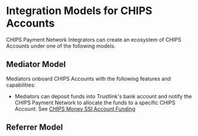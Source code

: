 # Integration Models for CHIPS Accounts

CHIPS Payment Network Integrators can create an ecosystem of CHIPS Accounts under one of the following models.

## Mediator Model
Mediators onboard CHIPS Accounts with the following features and capabilities:
* Mediators can deposit funds into Trustlink's bank account and notify the CHIPS Payment Network to allocate the funds to a specific CHIPS Account. See [CHIPS Money SSI Account Funding][post-chips-money-ssi-bank-deposits-notofications]

## Referrer Model



[post-chips-money-ssi-bank-deposits-notofications]: ../reference/sandbox-chips-money-ssi/swagger.json/paths/~1bank~1deposits~1notifications/post